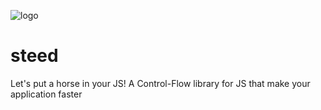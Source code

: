 ![logo][logo-url]

# steed
Let's put a horse in your JS! A Control-Flow library for JS that make your application faster

[logo-url]: https://rawgit.com/mcollina/steed/master/assets/banner.svg

